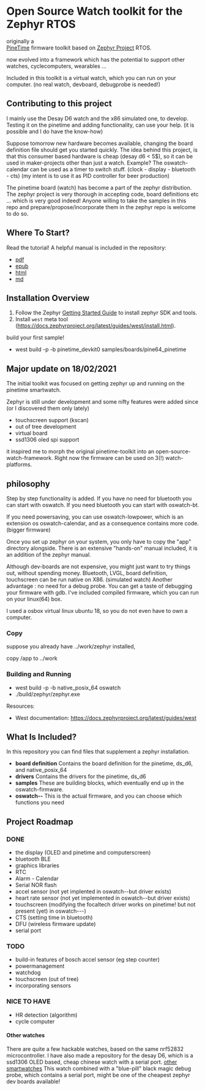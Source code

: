# Open Source Watch toolkit for the  Zephyr RTOS

originally a  
[PineTime](https://www.pine64.org/pinetime/) firmware toolkit based on [Zephyr Project](https://www.zephyrproject.org/) RTOS.

now evolved into a framework which has the potential to support other watches, cyclecomputers, wearables ...

Included in this toolkit is a virtual watch, which you can run on your computer. (no real watch, devboard, debugprobe is needed!)


## Contributing to this project



I mainly use the Desay D6 watch and the x86 simulated one, to develop.
Testing it on the pinetime and adding functionality, can use your help.
(it is possible and I do have the know-how)

Suppose tomorrow new hardware becomes available, changing the board definition file should get you started quickly.
The idea behind this project, is that this consumer based hardware is cheap (desay d6 < 5$), so it can be used in maker-projects other than just a watch.
Example? The oswatch-calendar can be used as a timer to switch stuff. (clock - display - bluetooth - cts)
(my intent is to use it as PID controller for beer production)

The pinetime board (watch) has become a part of the zephyr distribution. 
The zephyr project is very thorough in accepting code, board definitions etc ... which is very good indeed!
Anyone willing to take the samples in this repo and prepare/propose/incorporate them in the zephyr repo is welcome to do so.


## Where To Start?
Read the tutorial! A helpful manual is included in the repository:
 - [pdf](oswatch.pdf)
 - [epub](opensourcewatch.epub)
 - [html](https://najnesnaj.github.io/pinetime-zephyr/html)
 - [md](https://najnesnaj.github.io/pinetime-zephyr/)

## Installation Overview
1. Follow the Zephyr [Getting Started Guide](https://docs.zephyrproject.org/latest/getting_started/index.html) to install zephyr SDK and tools.
2. Install `west` meta tool (https://docs.zephyrproject.org/latest/guides/west/install.html).


build your first sample!

 - west build -p -b pinetime_devkit0 samples/boards/pine64_pinetime


## Major update on 18/02/2021

The initial toolkit was focused on getting zephyr up and running on the pinetime smartwatch.

Zephyr is still under development and some nifty features were added since (or I discovered them only lately)

 - touchscreen support (kscan)
 - out of tree development
 - virtual board
 - ssd1306 oled spi support

it inspired me to morph the original pinetime-toolkit into an open-source-watch-framework.
Right now the firmware can be used on 3(!) watch-platforms.

## philosophy
Step by step functionality is added.
If you have no need for bluetooth you can start with oswatch.
If you need bluetooth you can start with oswatch-bt.

If you need powersaving, you can use oswatch-lowpower, which is an extension os oswatch-calendar, and as a consequence contains more code. (bigger firmware)

Once you set up zephyr on your system, you only have to copy the "app" directory alongside.
There is an extensive "hands-on" manual included, it is an addition of the zephyr manual.

Although dev-boards are not expensive, you might just want to try things out, without spending money.
Bluetooth, LVGL, board definition, touchscreen can be run native on X86. (simulated watch)
Another advantage : no need for a debug probe.
You can get a taste of debugging your firmware with gdb.
I've included compiled firmware, which you can run on your linux(64)  box.

I used a osbox virtual linux ubuntu 18, so you do not even have to own a computer.

### Copy
suppose you already have ../work/zephyr installed,

copy /app to ../work
### Building and Running
-	west build -p -b native_posix_64 oswatch
-	./build/zephyr/zephyr.exe


Resources:
- West documentation: https://docs.zephyrproject.org/latest/guides/west


## What Is Included?
In this repository you can find files that supplement a zephyr installation.

* **board definition** Contains the board definition for the pinetime, ds_d6, and native_posix_64
* **drivers** Contains the drivers for the pinetime, ds_d6
* **samples** These are building blocks, which eventually end up in the oswatch-firmware. 
* **oswatch--** This is the actual firmware, and you can choose which functions you need 

## Project Roadmap
### DONE
- the display (OLED and pinetime and computerscreen)
- bluetooth BLE
- graphics libraries
- RTC
- Alarm - Calendar
- Serial NOR flash 
- accel sensor (not yet implented in oswatch--but driver exists)
- heart rate sensor (not yet implemented in oswatch--but driver exists)
- touchscreen (modifying the focaltech driver works on pinetime! but not present (yet) in oswatch---)
- CTS (setting time in bluetooth)
- DFU (wireless firmware update)
- serial port

### TODO
- build-in features of bosch accel sensor (eg step counter)
- powermanagement
- watchdog
- touchscreen (out of tree)
- incorporating sensors

### NICE TO HAVE 
- HR detection (algorithm)
- cycle computer

#### Other watches 

There are quite a few hackable watches, based on the same nrf52832 microcontroller.
I have also made a repository for the desay D6, which is a ssd1306 OLED based, cheap chinese watch with a serial port.
[other smartwatches](https://github.com/najnesnaj/dsd6-zephyr)
This watch combined with a "blue-pill" black magic debug probe, which contains a serial port, might be one of the cheapest zephyr dev boards available!


